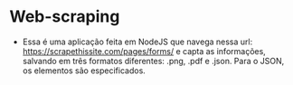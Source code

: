 # Web-scraping

 - Essa é uma aplicação feita em NodeJS que navega nessa url: https://scrapethissite.com/pages/forms/ e capta as informações, salvando em três formatos diferentes: .png, .pdf e .json. Para o JSON, os elementos são especificados.
